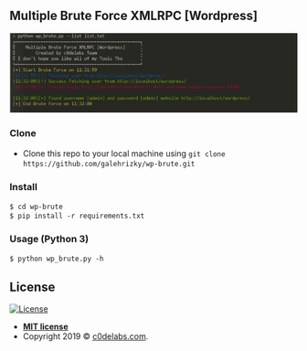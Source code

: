 
## Multiple Brute Force XMLRPC [Wordpress] 
<a href="http://c0delabs.com/"><img src="screenshoot/brute.PNG" title="Multiple Brute Force XMLRPC [Wordpress] " alt="Multiple Brute Force XMLRPC [Wordpress] "></a>

### Clone

- Clone this repo to your local machine using `git clone https://github.com/galehrizky/wp-brute.git`

### Install

```shell
$ cd wp-brute
$ pip install -r requirements.txt
```

### Usage (Python 3)

```shell
$ python wp_brute.py -h
```


## License

[![License](http://img.shields.io/:license-mit-blue.svg?style=flat-square)](http://badges.mit-license.org)

- **[MIT license](http://opensource.org/licenses/mit-license.php)**
- Copyright 2019 © <a href="http://c0delabs.com/" target="_blank">c0delabs.com</a>.
